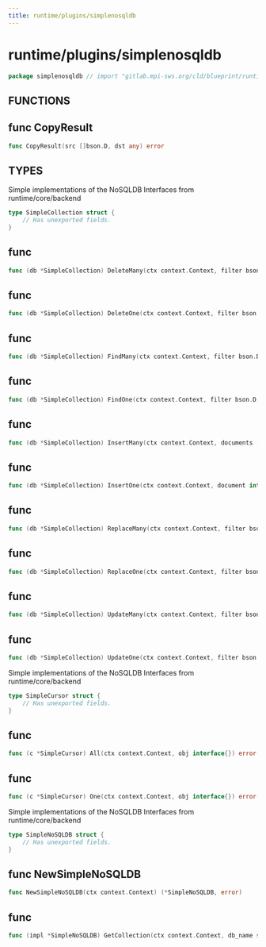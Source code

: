 ```yaml
---
title: runtime/plugins/simplenosqldb
---
```

# runtime/plugins/simplenosqldb
```go
package simplenosqldb // import "gitlab.mpi-sws.org/cld/blueprint/runtime/plugins/simplenosqldb"
```

## FUNCTIONS

## func CopyResult
```go
func CopyResult(src []bson.D, dst any) error
```

## TYPES

Simple implementations of the NoSQLDB Interfaces from runtime/core/backend
```go
type SimpleCollection struct {
	// Has unexported fields.
}
```
## func 
```go
func (db *SimpleCollection) DeleteMany(ctx context.Context, filter bson.D) error
```

## func 
```go
func (db *SimpleCollection) DeleteOne(ctx context.Context, filter bson.D) error
```

## func 
```go
func (db *SimpleCollection) FindMany(ctx context.Context, filter bson.D, projection ...bson.D) (backend.NoSQLCursor, error)
```

## func 
```go
func (db *SimpleCollection) FindOne(ctx context.Context, filter bson.D, projection ...bson.D) (backend.NoSQLCursor, error)
```

## func 
```go
func (db *SimpleCollection) InsertMany(ctx context.Context, documents []interface{}) error
```

## func 
```go
func (db *SimpleCollection) InsertOne(ctx context.Context, document interface{}) error
```

## func 
```go
func (db *SimpleCollection) ReplaceMany(ctx context.Context, filter bson.D, replacements ...interface{}) error
```

## func 
```go
func (db *SimpleCollection) ReplaceOne(ctx context.Context, filter bson.D, replacement interface{}) error
```

## func 
```go
func (db *SimpleCollection) UpdateMany(ctx context.Context, filter bson.D, update bson.D) error
```

## func 
```go
func (db *SimpleCollection) UpdateOne(ctx context.Context, filter bson.D, update bson.D) error
```

Simple implementations of the NoSQLDB Interfaces from runtime/core/backend
```go
type SimpleCursor struct {
	// Has unexported fields.
}
```
## func 
```go
func (c *SimpleCursor) All(ctx context.Context, obj interface{}) error
```

## func 
```go
func (c *SimpleCursor) One(ctx context.Context, obj interface{}) error
```

Simple implementations of the NoSQLDB Interfaces from runtime/core/backend
```go
type SimpleNoSQLDB struct {
	// Has unexported fields.
}
```
## func NewSimpleNoSQLDB
```go
func NewSimpleNoSQLDB(ctx context.Context) (*SimpleNoSQLDB, error)
```

## func 
```go
func (impl *SimpleNoSQLDB) GetCollection(ctx context.Context, db_name string, collection_name string) (backend.NoSQLCollection, error)
```


